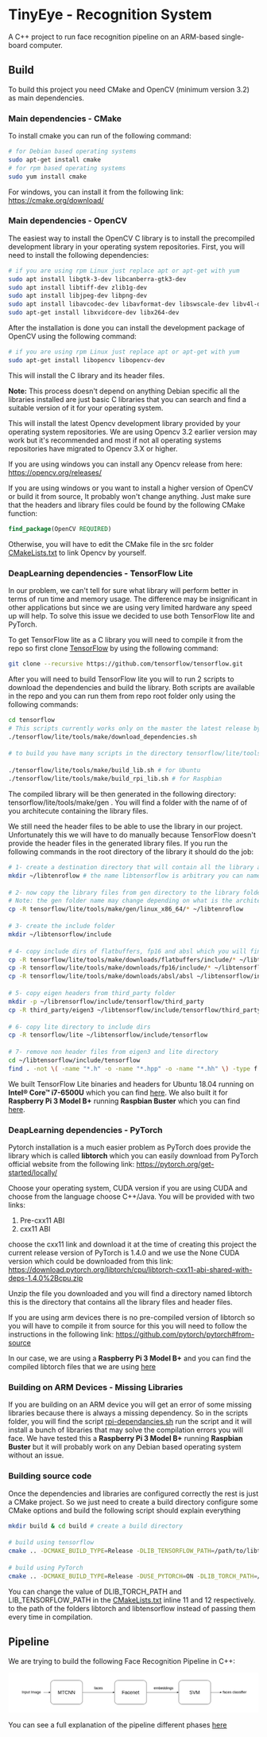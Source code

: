 # TinyEye - Recognition System
A C++ project to run face recognition pipeline on an ARM-based single-board computer.

## Build
To build this project you need CMake and OpenCV (minimum version 3.2) as main dependencies.

### Main dependencies - CMake
To install cmake you can run of the following command:
```bash
# for Debian based operating systems
sudo apt-get install cmake
# for rpm based operating systems
sudo yum install cmake
```
For windows, you can install it from the following link: https://cmake.org/download/

### Main dependencies - OpenCV
The easiest way to install the OpenCV C library is to install the precompiled development library in your operating system repositories. First, you will need to install the following dependencies:
```bash
# if you are using rpm Linux just replace apt or apt-get with yum
sudo apt install libgtk-3-dev libcanberra-gtk3-dev
sudo apt install libtiff-dev zlib1g-dev
sudo apt install libjpeg-dev libpng-dev
sudo apt install libavcodec-dev libavformat-dev libswscale-dev libv4l-dev
sudo apt-get install libxvidcore-dev libx264-dev
```
After the installation is done you can install the development package of OpenCV using the following command:
```bash
# if you are using rpm Linux just replace apt or apt-get with yum
sudo apt-get install libopencv libopencv-dev
```
This will install the C library and its header files.

**Note:** This process doesn't depend on anything Debian specific all the libraries installed are just basic C libraries that you can search and find a suitable version of it for your operating system.

This will install the latest Opencv development library provided by your operating system repositories. We are using Opencv 3.2 earlier version may work but it's recommended and most if not all operating systems repositories have migrated to Opencv 3.X or higher.

If you are using windows you can install any Opencv release from here: https://opencv.org/releases/

If you are using windows or you want to install a higher version of OpenCV or build it from source, It probably won't change anything. Just make sure that the headers and library files could be found by the following CMake function:
```cmake
find_package(OpenCV REQUIRED)
```
Otherwise, you will have to edit the CMake file in the src folder [CMakeLists.txt](./src/CMakeLists.txt "CMake configuration of core library") to link Opencv by yourself.

### DeapLearning dependencies - TensorFlow Lite
In our problem, we can't tell for sure what library will perform better in terms of run time and memory usage. The difference may be insignificant in other applications but since we are using very limited hardware any speed up will help. To solve this issue we decided to use both TensorFlow lite and PyTorch.

To get TensorFlow lite as a C library you will need to compile it from the repo so first clone [TensorFlow](https://github.com/tensorflow/tensorflow) by using the following command:
```bash
git clone --recursive https://github.com/tensorflow/tensorflow.git
```
After you will need to build TensorFlow lite you will to run 2 scripts to download the dependencies and build the library. Both scripts are available in the repo and you can run them from repo root folder only using the following commands:
```bash
cd tensorflow
# This scripts currently works only on the master the latest release by the time of making this project the script doesn't work
./tensorflow/lite/tools/make/download_dependencies.sh

# to build you have many scripts in the directory tensorflow/lite/tools/make for different architectures for our case use a raspberry pi for deployment and ubuntu for development so we used only the following scripts

./tensorflow/lite/tools/make/build_lib.sh # for Ubuntu
./tensorflow/lite/tools/make/build_rpi_lib.sh # for Raspbian
```
The compiled library will be then generated in the following directory: tensorflow/lite/tools/make/gen . You will find a folder with the name of of you architecute containing the library files.

We still need the header files to be able to use the library in our project. Unfortunately this we will have to do manually because TensorFlow doesn't provide the header files in the generated library files. If you run the following commands in the root directory of the library it should do the job:
```bash
# 1- create a destination directory that will contain all the library and header files
mkdir ~/libtenroflow # the name libtensorflow is arbitrary you can name the directory whatever you want

# 2- now copy the library files from gen directory to the library folder we just created.
# Note: the gen folder name may change depending on what is the architecture you compiled for in our case the folder name was linux_x86_64 so it's better to check the name out before running the commands.
cp -R tensorflow/lite/tools/make/gen/linux_x86_64/* ~/libtenroflow

# 3- create the include folder
mkdir ~/libtensorflow/include

# 4- copy include dirs of flatbuffers, fp16 and absl which you will find in the downloads folder
cp -R tensorflow/lite/tools/make/downloads/flatbuffers/include/* ~/libtensorflow/include/flatbuffers
cp -R tensorflow/lite/tools/make/downloads/fp16/include/* ~/libtensorflow/include
cp -R tensorflow/lite/tools/make/downloads/absl/absl ~/libtensorflow/include

# 5- copy eigen headers from third_party folder
mkdir -p ~/librensorflow/include/tensorflow/third_party
cp -R third_party/eigen3 ~/libtensorflow/include/tensorflow/third_party

# 6- copy lite directory to include dirs
cp -R tensorflow/lite ~/libtensorflow/include/tensorflow

# 7- remove non header files from eigen3 and lite directory
cd ~/libtensorflow/include/tensorflow
find . -not \( -name "*.h" -o -name "*.hpp" -o -name "*.hh" \) -type f -delete # this command will find any file that doesn't have the extentions .h, .hpp and .hh then delete it
```

We built TensorFlow Lite binaries and headers for Ubuntu 18.04 running on **Intel® Core™ i7-6500U** which you can find [here](https://drive.google.com/open?id=1Vdxrkl4r0162VDVFOle0hMo5jpywR_Tw). We also built it for **Raspberry Pi 3 Model B+** running **Raspbian Buster** which you can find [here](https://drive.google.com/open?id=18uwj4YuNdolXqaPbQyUPJoUDWAI2UmR6).

### DeapLearning dependencies - PyTorch
Pytorch installation is a much easier problem as PyTorch does provide the library which is called **libtorch** which you can easily download from PyTorch official website from the following link: https://pytorch.org/get-started/locally/

Choose your operating system, CUDA version if you are using CUDA and choose from the language choose C++/Java. You will be provided with two links:
1. Pre-cxx11 ABI
2. cxx11 ABI

choose the cxx11 link and download it at the time of creating this project the current release version of PyTorch is 1.4.0 and we use the None CUDA version which could be downloaded from this link: https://download.pytorch.org/libtorch/cpu/libtorch-cxx11-abi-shared-with-deps-1.4.0%2Bcpu.zip

Unzip the file you downloaded and you will find a directory named libtorch this is the directory that contains all the library files and header files.

If you are using arm devices there is no pre-compiled version of libtorch so you will have to compile it from source for this you will need to follow the instructions in the following link: https://github.com/pytorch/pytorch#from-source

In our case, we are using a **Raspberry Pi 3 Model B+** and you can find the compiled libtorch files that we are using [here](https://drive.google.com/open?id=1OejAUHTUEpBF6IYmnq-UL6sp4Ww_Pus3)

### Building on ARM Devices - Missing Libraries
If you are building on an ARM device you will get an error of some missing libraries because there is always a missing dependency. So in the scripts folder, you will find the script [rpi-dependancies.sh](./scripts/rpi-dependencies.sh "Script to install possible missing libraries") run the script and it will install a bunch of libraries that may solve the compilation errors you will face. We have tested this a **Raspberry Pi 3 Model B+** running **Raspbian Buster** but it will probably work on any Debian based operating system without an issue.

### Building source code
Once the dependencies and libraries are configured correctly the rest is just a CMake project. So we just need to create a build directory configure some CMake options and build the following script should explain everything
```bash
mkdir build & cd build # create a build directory

# build using tensorflow
cmake .. -DCMAKE_BUILD_TYPE=Release -DLIB_TENSORFLOW_PATH=/path/to/libtensorflow/we/created/above

# build using PyTorch
cmake .. -DCMAKE_BUILD_TYPE=Release -DUSE_PYTORCH=ON -DLIB_TORCH_PATH=/path/to/libtorch/we/created/above
```
You can change the value of DLIB_TORCH_PATH and LIB_TENSORFLOW_PATH in the [CMakeLists.txt](./CMakeLists.txt "Project CMake configuration file") inline 11 and 12 respectively. to the path of the folders libtorch and libtensorflow instead of passing them every time in compilation.

## Pipeline
We are trying to build the following Face Recognition Pipeline in C++:

![alt text](../Server/Model%20Builder/docs/face_recognition_pipeline.png "Face Recognition Pipeline")

You can see a full explanation of the pipeline different phases [here](../Server/Model%20Builder/README.md#Training)

